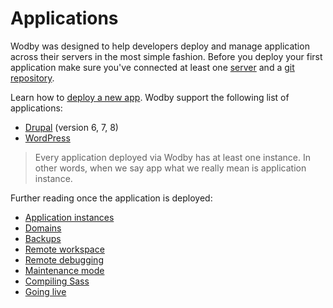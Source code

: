# Applications

Wodby was designed to help developers deploy and manage application across their servers in the most simple fashion. Before you deploy your first application make sure you've connected at least one [server](../servers/README.md) and a [git repository](../git/README.md).

Learn how to [deploy a new app](deploy.md). Wodby support the following list of applications:

* [Drupal](drupal/README.md) (version 6, 7, 8)
* [WordPress](wordpress/README.md)

> Every application deployed via Wodby has at least one instance. In other words, when we say app what we really mean is application instance. 

Further reading once the application is deployed:

* [Application instances](instances.md)
* [Domains](domains.md)
* [Backups](backups.md)
* [Remote workspace](remote-workspace/README.md)
* [Remote debugging](remote-debugging.md)
* [Maintenance mode](maintenance-mode.md)
* [Compiling Sass](sass.md)
* [Going live](going-live.md)
